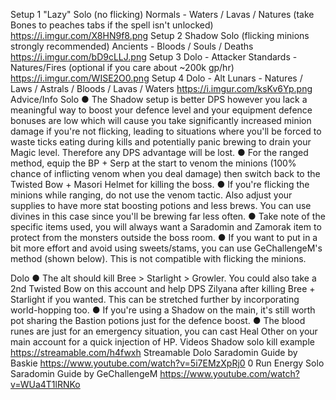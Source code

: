 Setup 1
"Lazy" Solo (no flicking)
Normals - Waters / Lavas / Natures (take Bones to peaches tabs if the spell isn't unlocked)
https://i.imgur.com/X8HN9f8.png
Setup 2
Shadow Solo (flicking minions strongly recommended)
Ancients - Bloods / Souls / Deaths
https://i.imgur.com/bD9cLLJ.png 
Setup 3
Dolo - Attacker
Standards - Natures/Fires (optional if you care about ~200k gp/hr)
https://i.imgur.com/WISE2O0.png 
Setup 4
Dolo - Alt 
Lunars - Natures / Laws / Astrals / Bloods / Lavas / Waters
https://i.imgur.com/ksKv6Yp.png
Advice/Info
Solo
● The Shadow setup is better DPS however you lack a meaningful way to boost your defence level and your equipment defence bonuses are low which will cause you take significantly increased minion damage if you're not flicking, leading to situations where you'll be forced to waste ticks eating during kills and potentially panic brewing to drain your Magic level. Therefore any DPS advantage will be lost.
● For the ranged method, equip the BP + Serp at the start to venom the minions (100% chance of inflicting venom when you deal damage) then switch back to the Twisted Bow + Masori Helmet for killing the boss. 
● If you're flicking the minions while ranging, do not use the venom tactic. Also adjust your supplies to have more stat boosting potions and less brews. You can use divines in this case since you'll be brewing far less often.
● Take note of the specific items used, you will always want a Saradomin and Zamorak item to protect from the monsters outside the boss room.
● If you want to put in a bit more effort and avoid using sweets/stams, you can use GeChallengeM's method (shown below). This is not compatible with flicking the minions.

Dolo
● The alt should kill Bree > Starlight > Growler. You could also take a 2nd Twisted Bow on this account and help DPS Zilyana after killing Bree + Starlight if you wanted. This can be stretched further by incorporating world-hopping too.
● If you're using a Shadow on the main, it's still worth pot sharing the Bastion potions just for the defence boost.
● The blood runes are just for an emergency situation, you can cast Heal Other on your main account for a quick injection of HP.
Videos
Shadow solo kill example https://streamable.com/h4fwxh
Streamable
Dolo Saradomin Guide by Baskie https://www.youtube.com/watch?v=5i7EMzXpRj0
0 Run Energy Solo Saradomin Guide by GeChallengeM https://www.youtube.com/watch?v=WUa4T1lRNKo
